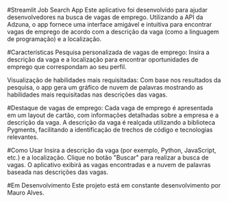 

#Streamlit Job Search App
Este aplicativo foi desenvolvido para ajudar desenvolvedores na busca de vagas de emprego. Utilizando a API da Adzuna, o app fornece uma interface amigável e intuitiva para encontrar vagas de emprego de acordo com a descrição da vaga (como a linguagem de programação) e a localização.

#Características
Pesquisa personalizada de vagas de emprego: Insira a descrição da vaga e a localização para encontrar oportunidades de emprego que correspondam ao seu perfil.

Visualização de habilidades mais requisitadas: Com base nos resultados da pesquisa, o app gera um gráfico de nuvem de palavras mostrando as habilidades mais requisitadas nas descrições das vagas.

#Destaque de vagas de emprego:
Cada vaga de emprego é apresentada em um layout de cartão, com informações detalhadas sobre a empresa e a descrição da vaga. A descrição da vaga é realçada utilizando a biblioteca Pygments, facilitando a identificação de trechos de código e tecnologias relevantes.

#Como Usar
Insira a descrição da vaga (por exemplo, Python, JavaScript, etc.) e a localização.
Clique no botão "Buscar" para realizar a busca de vagas.
O aplicativo exibirá as vagas encontradas e a nuvem de palavras baseada nas descrições das vagas.

#Em Desenvolvimento
Este projeto está em constante desenvolvimento por Mauro Alves.